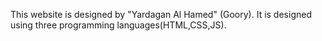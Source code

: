 This website is designed by "Yardagan Al Hamed" (Goory).
It is designed using three programming languages(HTML,CSS,JS).
